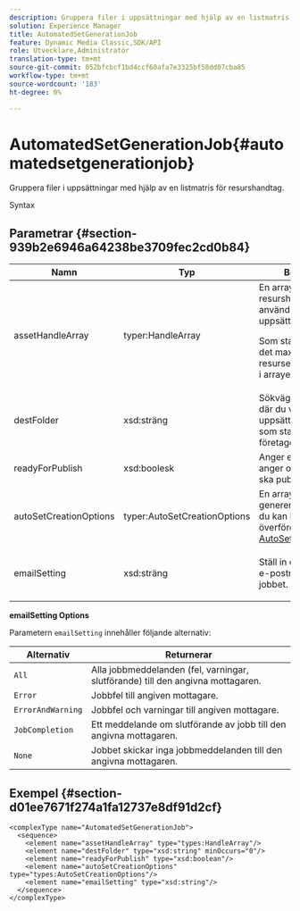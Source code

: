 ```yaml
---
description: Gruppera filer i uppsättningar med hjälp av en listmatris för resurshandtag.
solution: Experience Manager
title: AutomatedSetGenerationJob
feature: Dynamic Media Classic,SDK/API
role: Utvecklare,Administratör
translation-type: tm+mt
source-git-commit: 052bfcbcf1bd4ccf60afa7e3325bf58dd07cba85
workflow-type: tm+mt
source-wordcount: '183'
ht-degree: 0%

---
```



# AutomatedSetGenerationJob{#automatedsetgenerationjob}

Gruppera filer i uppsättningar med hjälp av en listmatris för resurshandtag.

Syntax

## Parametrar {#section-939b2e6946a64238be3709fec2cd0b84}

<table id="table_0E031B2014B646BDA2A94D7E0B55DD5B"> 
 <thead> 
  <tr> 
   <th colname="col1" class="entry"> Namn </th> 
   <th colname="col2" class="entry"> Typ </th> 
   <th colname="col3" class="entry"> Beskrivning </th> 
  </tr> 
 </thead>
 <tbody> 
  <tr> 
   <td colname="col1"> <span class="codeph"> <span class="varname"> assetHandleArray</span> </span> </td> 
   <td colname="col2"> <span class="codeph"> typer:HandleArray</span> </td> 
   <td colname="col3">En array med resurshandtag som används för att skapa uppsättningen. <p>Som standard är 1000 det maximala antalet resurser som du kan ha i arrayen. </p></td> 
  </tr> 
  <tr> 
   <td colname="col1"> <span class="codeph"> <span class="varname"> destFolder</span> </span> </td> 
   <td colname="col2"> <span class="codeph"> xsd:sträng</span> </td> 
   <td colname="col3"> Sökväg till den mapp där du vill spara uppsättningarna. Sparar som standard i företagets rotmapp. </td> 
  </tr> 
  <tr> 
   <td colname="col1"> <span class="codeph"> <span class="varname"> readyForPublish</span> </span> </td> 
   <td colname="col2"> <span class="codeph"> xsd:boolesk</span> </td> 
   <td colname="col3"> Anger en flagga som anger om resurserna ska publiceras eller inte. </td> 
  </tr> 
  <tr> 
   <td colname="col1"> <span class="codeph"> <span class="varname"> autoSetCreationOptions</span> </span> </td> 
   <td colname="col2"> <span class="codeph"> typer:AutoSetCreationOptions</span> </td> 
   <td colname="col3">En array med angivna genereringsskript som du kan köra på de överförda filerna. Se <a href="../../types/c-data-types/r-auto-set-creation-options.md#reference-58b42b39e53345aeb87cd1adc864e7ff" format="dita" scope="local"> AutoSetCreationOptions</a></td> 
  </tr> 
  <tr> 
   <td colname="col1"> <span class="codeph"> <span class="varname"> emailSetting</span> </span> </td> 
   <td colname="col2"> <span class="codeph"> xsd:sträng</span> </td> 
   <td colname="col3"> <p>Ställ in ett automatiskt e-postmeddelande för jobbet. </p> </td> 
  </tr> 
 </tbody> 
</table>

**emailSetting Options**

Parametern `emailSetting` innehåller följande alternativ:

| Alternativ | Returnerar |
|---|---|
| `All` | Alla jobbmeddelanden (fel, varningar, slutförande) till den angivna mottagaren. |
| `Error` | Jobbfel till angiven mottagare. |
| `ErrorAndWarning` | Jobbfel och varningar till angiven mottagare. |
| `JobCompletion` | Ett meddelande om slutförande av jobb till den angivna mottagaren. |
| `None` | Jobbet skickar inga jobbmeddelanden till den angivna mottagaren. |

## Exempel {#section-d01ee7671f274a1fa12737e8df91d2cf}

```
<complexType name="AutomatedSetGenerationJob">
  <sequence>
    <element name="assetHandleArray" type="types:HandleArray"/>
    <element name="destFolder" type="xsd:string" minOccurs="0"/>
    <element name="readyForPublish" type="xsd:boolean"/>
    <element name="autoSetCreationOptions" type="types:AutoSetCreationOptions"/>
    <element name="emailSetting" type="xsd:string"/>
  </sequence>
</complexType>
```

